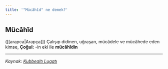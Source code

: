 ```yaml
---
title: '"Mücâhîd" ne demek?'
---
```


## Mücâhîd
([[arapca|Arapça]]) Çalışıp didinen, uğraşan, mücâdele ve mücâhede eden kimse, **Çoğul:** -in eki ile **mücâhîdin**

---
*Kaynak: [Kubbealtı Lugatı](https://www.lugatim.com/s/mucahit)*